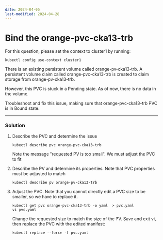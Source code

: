```yaml
---
date: 2024-04-05
last-modified: 2024-04-28
---
```

# Bind the orange-pvc-cka13-trb

For this question, please set the context to cluster1 by running:

```
kubectl config use-context cluster1
```

There is an existing persistent volume called orange-pv-cka13-trb. A persistent volume claim called orange-pvc-cka13-trb is created to claim storage from orange-pv-cka13-trb.

However, this PVC is stuck in a Pending state. As of now, there is no data in the volume.

Troubleshoot and fix this issue, making sure that orange-pvc-cka13-trb PVC is in Bound state.

---

### Solution

1. Describe the PVC and determine the issue

    ```
    kubectl describe pvc orange-pvc-cka13-trb
    ```

    Note the message "requested PV is too small". We must adjust the PVC to fit

2.  Describe the PV and determine its properties. Note that PVC properties must be adjusted to match

    ```
    kubectl describe pv orange-pv-cka13-trb
    ```

3.  Adjust the PVC. Note that you cannot directly edit a PVC size to be smaller, so we have to replace it.

    ```
    kubectl get pvc orange-pvc-cka13-trb -o yaml  > pvc.yaml
    vi pvc.yaml
    ```

    Change the requested size to match the size of the PV. Save and exit vi, then replace the PVC with the edited manifest:

    ```
    kubectl replace --force -f pvc.yaml
    ```
